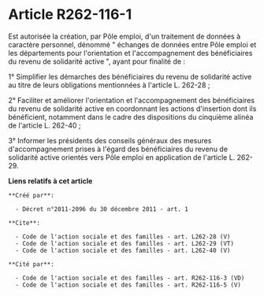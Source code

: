 # Article R262-116-1

Est autorisée la création, par Pôle emploi, d'un traitement de données à caractère personnel, dénommé " échanges de données
entre Pôle emploi et les départements pour l'orientation et l'accompagnement des bénéficiaires du revenu de solidarité active
", ayant pour finalité de : 

1° Simplifier les démarches des bénéficiaires du revenu de solidarité active au titre de leurs obligations mentionnées à
l'article L. 262-28 ; 

2° Faciliter et améliorer l'orientation et l'accompagnement des bénéficiaires du revenu de solidarité active en coordonnant
les actions d'insertion dont ils bénéficient, notamment dans le cadre des dispositions du cinquième alinéa de l'article L.
262-40 ; 

3° Informer les présidents des conseils généraux des mesures d'accompagnement prises à l'égard des bénéficiaires du revenu de
solidarité active orientés vers Pôle emploi en application de l'article L. 262-29.

**Liens relatifs à cet article**

	**Créé par**:

	  - Décret n°2011-2096 du 30 décembre 2011 - art. 1

	**Cite**:

	  - Code de l'action sociale et des familles - art. L262-28 (V)
	  - Code de l'action sociale et des familles - art. L262-29 (VT)
	  - Code de l'action sociale et des familles - art. L262-40 (V)

	**Cité par**:

	  - Code de l'action sociale et des familles - art. R262-116-3 (VD)
	  - Code de l'action sociale et des familles - art. R262-116-5 (V)
